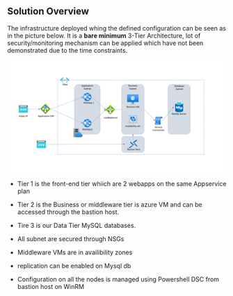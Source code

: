 


## Solution Overview
The infrastructure deployed whing the defined configuration can be seen as in the picture below. It is a **bare minimum** 3-Tier Architecture, lot of security/monitoring mechanism can be applied which have not been demonstrated due to the time constraints.

![Arch](https://github.com/dalelashrey/technicalchallenge/blob/main/Challenge1/Untitled.png)

* Tier 1 is the front-end tier whiich are 2 webapps on the same Appservice plan
* Tier 2 is the Business or middleware tier is azure VM and can be accessed through the bastion host.
* Tire 3 is our Data Tier MySQL databases.
* All subnet are secured through NSGs
* Middleware VMs are in availibility zones
* replication can be enabled on Mysql db

* Configuration on all the nodes is managed using Powershell DSC from bastion host on WinRM

&nbsp;
&nbsp;
&nbsp;

